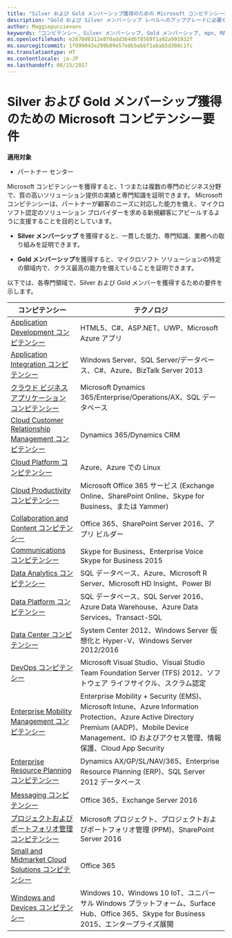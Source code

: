```yaml
---
title: "Silver および Gold メンバーシップ獲得のための Microsoft コンピテンシー要件 | パートナー センター"
description: "Gold および Silver メンバーシップ レベルへのアップグレードに必要な要件を説明します。"
author: Maggiepuccievans
keywords: "コンピテンシー, Silver メンバーシップ, Gold メンバーシップ, mpn, MAPS, 能力, Microsoft Partner Network, ネットワーク メンバーップ"
ms.openlocfilehash: e2670d6312e8f0add364d6f8569f1a92a991932f
ms.sourcegitcommit: 1f099043e299b09e57e8b5ebbf1abab5d308c1fc
ms.translationtype: HT
ms.contentlocale: ja-JP
ms.lasthandoff: 08/15/2017
---
```

# <a name="microsoft-competency-requirements-for-gold-and-silver-membership"></a>Silver および Gold メンバーシップ獲得のための Microsoft コンピテンシー要件

**適用対象**

-  パートナー センター

Microsoft コンピテンシーを獲得すると、1 つまたは複数の専門のビジネス分野で、質の高いソリューション提供の実績と専門知識を証明できます。 Microsoft コンピテンシーは、パートナーが顧客のニーズに対応した能力を備え、マイクロソフト認定のソリューション プロバイダーを求める新規顧客にアピールするように支援することを目的としています。

- **Silver メンバーシップ** を獲得すると、一貫した能力、専門知識、業務への取り組みを証明できます。

- **Gold メンバーシップ**を獲得すると、マイクロソフト ソリューションの特定の領域内で、クラス最高の能力を備えていることを証明できます。

以下では、各専門領域で、Silver および Gold メンバーを獲得するための要件を示します。


| コンピテンシー  | テクノロジ |
|   ------------------   |   -------   |
| [Application Development コンピテンシー](competency-application-development.md) | HTML5、C#、ASP.NET、UWP、Microsoft Azure アプリ |
| [Application Integration コンピテンシー](competency-application-integration.md) | Windows Server、SQL Server/データベース、C#、Azure、BizTalk Server 2013|
| [クラウド ビジネス アプリケーション コンピテンシー](competency-cloud-business-applications.md)| Microsoft Dynamics 365/Enterprise/Operations/AX、SQL データベース |
| [Cloud Customer Relationship Management コンピテンシー](competency-cloud-customer-relationship-management.md)| Dynamics 365/Dynamics CRM |
| [Cloud Platform コンピテンシー](competency-cloud-platform.md)| Azure、Azure での Linux |
| [Cloud Productivity コンピテンシー](competency-cloud-productivity.md)| Microsoft Office 365 サービス (Exchange Online、SharePoint Online、Skype for Business、または Yammer)|
| [Collaboration and Content コンピテンシー](competency-collaboration-and-content.md)| Office 365、SharePoint Server 2016、アプリ ビルダー |
| [Communications コンピテンシー](competency-communications.md)| Skype for Business、Enterprise Voice Skype for Business 2015 |
| [Data Analytics コンピテンシー](competency-data-analytics.md)| SQL データベース、Azure、Microsoft R Server、Microsoft HD Insight、Power BI |
| [Data Platform コンピテンシー](competency-data-platform.md)| SQL データベース、SQL Server 2016、Azure Data Warehouse、Azure Data Services、Transact-SQL |
| [Data Center コンピテンシー](competency-datacenter.md)| System Center 2012、Windows Server 仮想化と Hyper-V、Windows Server 2012/2016 |
| [DevOps コンピテンシー](competency-devops.md)| Microsoft Visual Studio、Visual Studio Team Foundation Server (TFS) 2012、ソフトウェア ライフサイクル、スクラム認定 |
| [Enterprise Mobility Management コンピテンシー](competency-enterprise-mobility-management.md)| Enterprise Mobility + Security (EMS)、Microsoft Intune、Azure Information Protection、Azure Active Directory Premium (AADP)、Mobile Device Management、ID およびアクセス管理、情報保護、Cloud App Security |
| [Enterprise Resource Planning コンピテンシー](competency-enterprise-resource-planning.md)| Dynamics AX/GP/SL/NAV/365、Enterprise Resource Planning (ERP)、SQL Server 2012 データベース  |
| [Messaging コンピテンシー](competency-messaging.md)| Office 365、Exchange Server 2016 |
| [プロジェクトおよびポートフォリオ管理コンピテンシー](competency-project-and-portfolio-management.md)| Microsoft プロジェクト、プロジェクトおよびポートフォリオ管理 (PPM)、SharePoint Server 2016|
| [Small and Midmarket Cloud Solutions コンピテンシー](competency-small-and-midmarket-cloud-solutions.md)| Office 365 |
| [Windows and Devices コンピテンシー](competency-windows-and-devices.md)| Windows 10、Windows 10 IoT、ユニバーサル Windows プラットフォーム、Surface Hub、Office 365、Skype for Business 2015、エンタープライズ展開 |